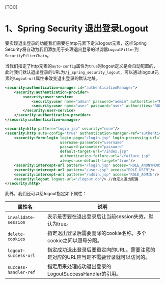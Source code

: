 [TOC]

# 1、Spring Security 退出登录Logout

要实现退出登录的功能我们需要在http元素下定义logout元素，这样Spring Security将自动为我们添加用于处理退出登录的过滤器`LogoutFilter`到`SecurityFilterChain`。

当我们指定了http元素的`auto-config`属性为`true`时logout定义是会自动配置的，此时我们默认退出登录的URL为`/j_spring_security_logout`，可以通过logout元素的`logout-url`属性来改变退出登录的默认地址。

```xml
<security:authentication-manager id="authenticationManager">
    <security:authentication-provider>
        <security:user-service>
            <security:user name="admin" password="admin" authorities="ROLE_ADMIN,ROLE_USER"/>
            <security:user name="user" password="user" authorities="ROLE_USER"/>
        </security:user-service>
    </security:authentication-provider>
</security:authentication-manager>

<security:http pattern="login.jsp" security="none"/>
<security:http auto-config="true" authentication-manager-ref="authenticationManager">
    <security:form-login login-page="/login.jsp" login-processing-url="/login.do"
                         username-parameter="username"
                         password-parameter="password"
                         default-target-url="/index.jsp"
                         authentication-failure-url="/failure.jsp"
                         always-use-default-target="true"/>
    <security:intercept-url pattern="/login.jsp" access="ROLE_ANONYMOUS"/>
    <security:intercept-url pattern="/user.jsp" access="ROLE_USER"/>
    <security:intercept-url pattern="/admin.jsp" access="ROLE_ADMIN"/>
    <security:logout logout-url="/logout.do"/> //自定义退出配置
</security:http>
```

此外，我们还可以给logout指定如下属性：

| 属性名                | 说明                                                         |
| --------------------- | ------------------------------------------------------------ |
| `invalidate-session`  | 表示是否要在退出登录后让当前session失效，默认为true。        |
| `delete-cookies`      | 指定退出登录后需要删除的cookie名称，多个cookie之间以逗号分隔。 |
| `logout-success-url`  | 指定成功退出登录后要重定向的URL。需要注意的是对应的URL应当是不需要登录就可以访问的。 |
| `success-handler-ref` | 指定用来处理成功退出登录的LogoutSuccessHandler的引用。       |

